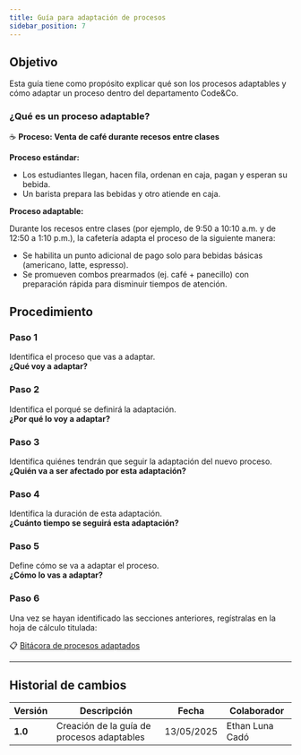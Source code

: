 ```yaml
---
title: Guía para adaptación de procesos
sidebar_position: 7
---
```


## Objetivo

Esta guía tiene como propósito explicar qué son los procesos adaptables y cómo adaptar un proceso dentro del departamento Code&Co.

### ¿Qué es un proceso adaptable?

☕ **Proceso: Venta de café durante recesos entre clases**

**Proceso estándar:**

- Los estudiantes llegan, hacen fila, ordenan en caja, pagan y esperan su bebida.
- Un barista prepara las bebidas y otro atiende en caja.

**Proceso adaptable:**

Durante los recesos entre clases (por ejemplo, de 9:50 a 10:10 a.m. y de 12:50 a 1:10 p.m.), la cafetería adapta el proceso de la siguiente manera:

- Se habilita un punto adicional de pago solo para bebidas básicas (americano, latte, espresso).
- Se promueven combos prearmados (ej. café + panecillo) con preparación rápida para disminuir tiempos de atención.

## Procedimiento

### Paso 1

Identifica el proceso que vas a adaptar.  
**¿Qué voy a adaptar?**

### Paso 2

Identifica el porqué se definirá la adaptación.  
**¿Por qué lo voy a adaptar?**

### Paso 3

Identifica quiénes tendrán que seguir la adaptación del nuevo proceso.  
**¿Quién va a ser afectado por esta adaptación?**

### Paso 4

Identifica la duración de esta adaptación.  
**¿Cuánto tiempo se seguirá esta adaptación?**

### Paso 5

Define cómo se va a adaptar el proceso.  
**¿Cómo lo vas a adaptar?**

### Paso 6

Una vez se hayan identificado las secciones anteriores, regístralas en la hoja de cálculo titulada:

📋 [Bitácora de procesos adaptados](https://docs.google.com/spreadsheets/d/1UZOzEXWkR2P09YzZztnMp-9xbF33y9i_YxHilErEjeY/edit?usp=sharing)

---

## Historial de cambios

| **Versión** | **Descripción**                            | **Fecha**     | **Colaborador**       |
|-------------|--------------------------------------------|---------------|------------------------|
| **1.0**     | Creación de la guía de procesos adaptables | 13/05/2025    | Ethan Luna Cadó       |
